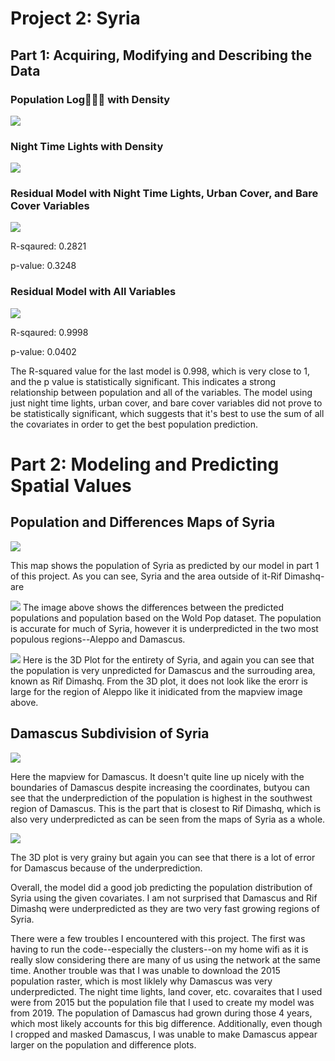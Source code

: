 # Project 2: Syria

## Part 1: Acquiring, Modifying and Describing the Data
### Population Log ًًًwith Density
![](poplog_with_density.png)

### Night Time Lights with Density
![](ntl_with_density.png)

### Residual Model with Night Time Lights, Urban Cover, and Bare Cover Variables
![](residual_ntl_dst100_dst200.png)

R-sqaured: 0.2821

p-value: 0.3248

### Residual Model with All Variables 

![](residual_allvariables.png)

R-sqaured: 0.9998

p-value: 0.0402

The R-squared value for the last model is 0.998, which is very close to 1, and the p value is statistically significant. This indicates a strong relationship between population and all of the variables. The model using just night time lights, urban cover, and bare cover variables did not prove to be statistically significant, which suggests that it's best to use the sum of all the covariates in order to get the best population prediction.


# Part 2: Modeling and Predicting Spatial Values
## Population and Differences Maps of Syria

![](population_adm2_plot.png)

This map shows the population of Syria as predicted by our model in part 1 of this project. As you can see, Syria and the area outside of it-Rif Dimashq- are

![](Syria_mapview.png)
The image above shows the differences between the predicted populations and population based on the Wold Pop dataset. The population is accurate for much of Syria, however it is  underpredicted in the two most populous regions--Aleppo and Damascus. 

![](Syria_diff_3D.png)
Here is the 3D Plot for the entirety of Syria, and again you can see that the population is very unpredicted for Damascus and the surrouding area, known as Rif Dimashq. From the 3D plot, it does not look like the erorr is large for the region of Aleppo like it inidicated from the mapview image above.

## Damascus Subdivision of Syria

![](damascus_adm2.png)

Here  the mapview for Damascus. It doesn't quite line up nicely with the boundaries of Damascus despite increasing the coordinates, butyou can see that the underprediction of the population is highest in the southwest region of Damascus. This is the part that is closest to Rif Dimashq, which is also very underpredicted as can be seen from the maps of Syria as a whole.

![](Damascus_diff_3D.png)

The 3D plot is very grainy but again you can see that there is a lot of error for Damascus because of the underprediction.


Overall, the model did a good job predicting the population distribution of Syria using the given covariates. I am not surprised that Damascus and Rif Dimashq were underpredicted as they are two very fast growing regions of Syria.

There were a few troubles I encountered with this project. The first was having to run the code--especially the clusters--on my home wifi as it is really slow considering there are many of us using the network at the same time. Another trouble was that I was unable to download the 2015 population raster, which is most liklely why Damascus was very underpredicted. The night time lights, land cover, etc. covaraites that I used were from 2015 but the population file that I used to create my model was from 2019. The population of Damascus had grown during those 4 years, which most likely accounts for this big difference. Additionally, even though I cropped and masked Damascus, I was unable to make Damascus appear larger on the population and difference plots.
